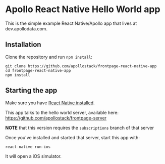 # Apollo React Native Hello World app

This is the simple example React Native/Apollo app that lives at dev.apollodata.com.

## Installation

Clone the repository and run `npm install`:

```
git clone https://github.com/apollostack/frontpage-react-native-app
cd frontpage-react-native-app
npm install
```

## Starting the app

Make sure you have [React Native installed](https://facebook.github.io/react-native/docs/getting-started.html).

This app talks to the hello world server, available here: https://github.com/apollostack/frontpage-server

**NOTE** that this version requires the `subscriptions` branch of that server

Once you've installed and started that server, start this app with:

```
react-native run-ios
```

It will open a iOS simulator.
